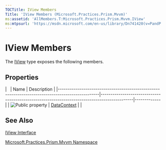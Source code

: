 ```yaml
---
TOCTitle: IView Members
Title: 'IView Members (Microsoft.Practices.Prism.Mvvm)'
ms:assetid: 'AllMembers.T:Microsoft.Practices.Prism.Mvvm.IView'
ms:mtpsurl: 'https://msdn.microsoft.com/en-us/library/Dn741420(v=PandP.50)'
---
```



# IView Members

The [IView](https://msdn.microsoft.com/library/microsoft.practices.prism.mvvm.iview) type exposes the following members.

## Properties

<span id="propertyTableToggle"></span>
|                                                                                                  | Name                                                                                         | Description |
|--------------------------------------------------------------------------------------------------|----------------------------------------------------------------------------------------------|-------------|
| ![](https://msdn.microsoft.com/en-us/Dn741420.pubproperty(en-us,PandP.50).gif "Public property") | [DataContext](https://msdn.microsoft.com/library/microsoft.practices.prism.mvvm.iview.datacontext) |             |

## See Also

[IView Interface](https://msdn.microsoft.com/library/microsoft.practices.prism.mvvm.iview)

[Microsoft.Practices.Prism.Mvvm Namespace](https://msdn.microsoft.com/library/microsoft.practices.prism.mvvm)
